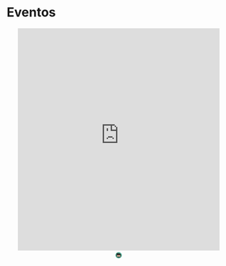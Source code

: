 # Eventos
<center>
<iframe src="https://rodrigoprestesmachado.github.io/cpw2/slides/javascript2/index.html#/2" title="Eventos" width="90%" height="500" style="border:none;"></iframe>
</center>

<center><img src="../imgs/logo.png" alt="Rodrigo Prestes Machado" width="3%" height="3%"></img></center>